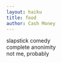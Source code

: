 ```yaml
---
layout: haiku
title: food
author: Cash Money
---
```


slapstick comedy<br>
complete anonimity<br>
not me, probably<br>
